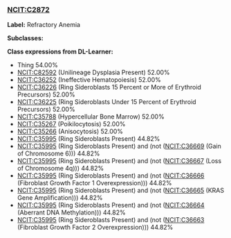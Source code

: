 
### [NCIT:C2872](http://purl.obolibrary.org/obo/NCIT_C2872)
**Label:** Refractory Anemia

**Subclasses:** 

**Class expressions from DL-Learner:**

- Thing 54.00%
- [NCIT:C82592](http://purl.obolibrary.org/obo/NCIT_C82592) (Unilineage Dysplasia Present) 52.00%
- [NCIT:C36252](http://purl.obolibrary.org/obo/NCIT_C36252) (Ineffective Hematopoiesis) 52.00%
- [NCIT:C36226](http://purl.obolibrary.org/obo/NCIT_C36226) (Ring Sideroblasts 15 Percent or More of Erythroid Precursors) 52.00%
- [NCIT:C36225](http://purl.obolibrary.org/obo/NCIT_C36225) (Ring Sideroblasts Under 15 Percent of Erythroid Precursors) 52.00%
- [NCIT:C35788](http://purl.obolibrary.org/obo/NCIT_C35788) (Hypercellular Bone Marrow) 52.00%
- [NCIT:C35267](http://purl.obolibrary.org/obo/NCIT_C35267) (Poikilocytosis) 52.00%
- [NCIT:C35266](http://purl.obolibrary.org/obo/NCIT_C35266) (Anisocytosis) 52.00%
- [NCIT:C35995](http://purl.obolibrary.org/obo/NCIT_C35995) (Ring Sideroblasts Present) 44.82%
- [NCIT:C35995](http://purl.obolibrary.org/obo/NCIT_C35995) (Ring Sideroblasts Present) and (not ([NCIT:C36669](http://purl.obolibrary.org/obo/NCIT_C36669) (Gain of Chromosome 6))) 44.82%
- [NCIT:C35995](http://purl.obolibrary.org/obo/NCIT_C35995) (Ring Sideroblasts Present) and (not ([NCIT:C36667](http://purl.obolibrary.org/obo/NCIT_C36667) (Loss of Chromosome 4q))) 44.82%
- [NCIT:C35995](http://purl.obolibrary.org/obo/NCIT_C35995) (Ring Sideroblasts Present) and (not ([NCIT:C36666](http://purl.obolibrary.org/obo/NCIT_C36666) (Fibroblast Growth Factor 1 Overexpression))) 44.82%
- [NCIT:C35995](http://purl.obolibrary.org/obo/NCIT_C35995) (Ring Sideroblasts Present) and (not ([NCIT:C36665](http://purl.obolibrary.org/obo/NCIT_C36665) (KRAS Gene Amplification))) 44.82%
- [NCIT:C35995](http://purl.obolibrary.org/obo/NCIT_C35995) (Ring Sideroblasts Present) and (not ([NCIT:C36664](http://purl.obolibrary.org/obo/NCIT_C36664) (Aberrant DNA Methylation))) 44.82%
- [NCIT:C35995](http://purl.obolibrary.org/obo/NCIT_C35995) (Ring Sideroblasts Present) and (not ([NCIT:C36663](http://purl.obolibrary.org/obo/NCIT_C36663) (Fibroblast Growth Factor 2 Overexpression))) 44.82%


